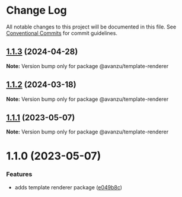 # Change Log

All notable changes to this project will be documented in this file.
See [Conventional Commits](https://conventionalcommits.org) for commit guidelines.

## [1.1.3](https://github.com/avanzu/node-packages/compare/@avanzu/template-renderer@1.1.2...@avanzu/template-renderer@1.1.3) (2024-04-28)

**Note:** Version bump only for package @avanzu/template-renderer





## [1.1.2](https://github.com/avanzu/node-packages/compare/@avanzu/template-renderer@1.1.1...@avanzu/template-renderer@1.1.2) (2024-03-18)

**Note:** Version bump only for package @avanzu/template-renderer





## [1.1.1](https://github.com/avanzu/node-packages/compare/@avanzu/template-renderer@1.1.0...@avanzu/template-renderer@1.1.1) (2023-05-07)

**Note:** Version bump only for package @avanzu/template-renderer

# 1.1.0 (2023-05-07)

### Features

-   adds template renderer package ([e049b8c](https://github.com/avanzu/node-packages/commit/e049b8c85e487cadb1885a151ea16c375a10cf45))
